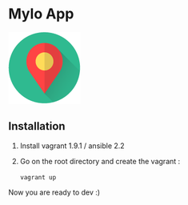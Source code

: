 # Mylo App

![Mylo](./public/icon144.png)

## Installation

1) Install vagrant 1.9.1 / ansible 2.2

2) Go on the root directory and create the vagrant :

    `vagrant up`
    
Now you are ready to dev :)
